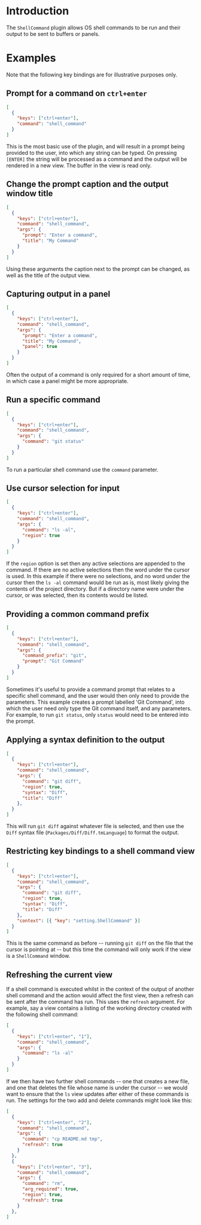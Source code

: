 # Introduction

The `ShellCommand` plugin allows OS shell commands to be run and their output to be sent to buffers or panels.

# Examples

Note that the following key bindings are for illustrative purposes only.

## Prompt for a command on `ctrl+enter`

```json
[
  {
    "keys": ["ctrl+enter"],
    "command": "shell_command"
  }
]
```

This is the most basic use of the plugin, and will result in a prompt being provided to the user, into which any string can be typed. On pressing `[ENTER]` the string will be processed as a command and the output will be rendered in a new view. The buffer in the view is read only.

## Change the prompt caption and the output window title

```json
[
  {
    "keys": ["ctrl+enter"],
    "command": "shell_command",
    "args": {
      "prompt": "Enter a command",
      "title": "My Command"
    }
  }
]
```

Using these arguments the caption next to the prompt can be changed, as well as the title of the output view.

## Capturing output in a panel

```json
[
  {
    "keys": ["ctrl+enter"],
    "command": "shell_command",
    "args": {
      "prompt": "Enter a command",
      "title": "My Command",
      "panel": true
    }
  }
]
```

Often the output of a command is only required for a short amount of time, in which case a panel might be more appropriate.

## Run a specific command

```json
[
  {
    "keys": ["ctrl+enter"],
    "command": "shell_command",
    "args": {
      "command": "git status"
    }
  }
]
```

To run a particular shell command use the `command` parameter.

## Use cursor selection for input

```json
[
  {
    "keys": ["ctrl+enter"],
    "command": "shell_command",
    "args": {
      "command": "ls -al",
      "region": true
    }
  }
]
```

If the `region` option is set then any active selections are appended to the command. If there are no active selections then the word under the cursor is used. In this example if there were no selections, and no word under the cursor then the `ls -al` command would be run as is, most likely giving the contents of the project directory. But if a directory name were under the cursor, or was selected, then its contents would be listed.

## Providing a common command prefix

```json
[
  {
    "keys": ["ctrl+enter"],
    "command": "shell_command",
    "args": {
      "command_prefix": "git",
      "prompt": "Git Command"
    }
  }
]
```

Sometimes it's useful to provide a command prompt that relates to a specific shell command, and the user would then only need to provide the parameters. This example creates a prompt labelled 'Git Command', into which the user need only type the Git command itself, and any parameters. For example, to run `git status`, only `status` would need to be entered into the prompt.

## Applying a syntax definition to the output

```json
[
  {
    "keys": ["ctrl+enter"],
    "command": "shell_command",
    "args": {
      "command": "git diff",
      "region": true,
      "syntax": "Diff",
      "title": "Diff"
    },
  }
]
```

This will run `git diff` against whatever file is selected, and then use the `Diff` syntax file (`Packages/Diff/Diff.tmLanguage`) to format the output.

## Restricting key bindings to a shell command view

```json
[
  {
    "keys": ["ctrl+enter"],
    "command": "shell_command",
    "args": {
      "command": "git diff",
      "region": true,
      "syntax": "Diff",
      "title": "Diff"
    },
    "context": [{ "key": "setting.ShellCommand" }]
  }
]
```

This is the same command as before -- running `git diff` on the file that the cursor is pointing at -- but this time the command will only work if the view is a `ShellCommand` window.

## Refreshing the current view

If a shell command is executed whilst in the context of the output of another shell command and the action would affect the first view, then a refresh can be sent after the command has run. This uses the `refresh` argument. For example, say a view contains a listing of the working directory created with the following shell command:

```json
[
  {
    "keys": ["ctrl+enter", "1"],
    "command": "shell_command",
    "args": {
      "command": "ls -al"
    }
  }
]
```

If we then have two further shell commands -- one that creates a new file, and one that deletes the file whose name is under the cursor -- we would want to ensure that the `ls` view updates after either of these commands is run. The settings for the two add and delete commands might look like this:

```json
[
  {
    "keys": ["ctrl+enter", "2"],
    "command": "shell_command",
    "args": {
      "command": "cp README.md tmp",
      "refresh": true
    }
  },
  {
    "keys": ["ctrl+enter", "3"],
    "command": "shell_command",
    "args": {
      "command": "rm",
      "arg_required": true,
      "region": true,
      "refresh": true
    }
  },
]
```
